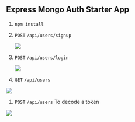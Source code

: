 ## Express Mongo Auth Starter App

1. `npm install`
1. `POST` `/api/users/signup`

    ![](https://i.imgur.com/yjnaaKr.png)

1. `POST` `/api/users/login`

   ![](https://i.imgur.com/yrwAVmS.png)

1. `GET` `/api/users`

  ![](https://i.imgur.com/VZLLF9x.png)

1. `POST` `/api/users` To decode a token

  ![](https://i.imgur.com/eVIAfvk.png)